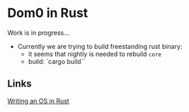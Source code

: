 # Dom0 in Rust

Work is in progress...

- Currently we are trying to build freestanding rust binary:
    - it seems that nightly is needed to rebuild `core`
    - build: `cargo build``

## Links

[Writing an OS in Rust](https://os.phil-opp.com)

